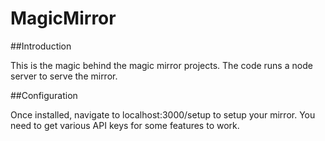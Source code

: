MagicMirror
===========

##Introduction

This is the magic behind the magic mirror projects.  The code runs a node server to serve the mirror.


##Configuration

Once installed, navigate to localhost:3000/setup to setup your mirror.  You need to get various API keys for some features to work.

